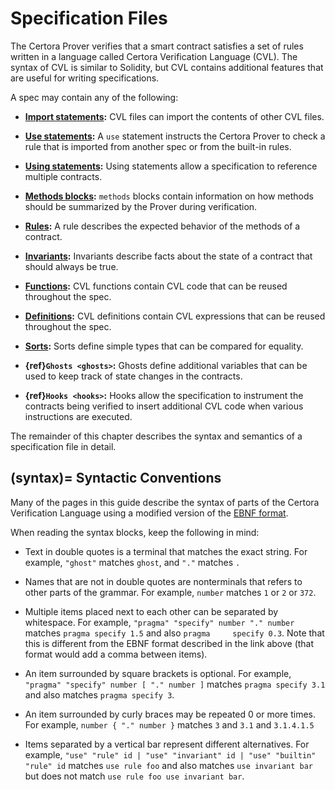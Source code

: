 Specification Files
===================

The Certora Prover verifies that a smart contract satisfies a set of rules
written in a language called Certora Verification Language (CVL).  The syntax
of CVL is similar to Solidity, but CVL contains additional features
that are useful for writing specifications.

A spec may contain any of the following:

 - **[Import statements](imports):** CVL files can import the contents of other CVL files.

 - **[Use statements](imports):** A `use` statement instructs the Certora Prover to check
   a rule that is imported from another spec or from the built-in rules.

 - **[Using statements](using):** Using statements allow a specification to reference
   multiple contracts.

 - **[Methods blocks](methods):** `methods` blocks contain information on how methods
   should be summarized by the Prover during verification.

 - **[Rules](rules):** A rule describes the expected behavior of the methods of a
   contract.

 - **[Invariants](invariants):** Invariants describe facts about the state of a contract that
   should always be true.

 - **[Functions](functions):** CVL functions contain CVL code that can be reused throughout the spec.

 - **[Definitions](defs):** CVL definitions contain CVL expressions that can be reused throughout the spec.

 - **[Sorts](sorts):** Sorts define simple types that can be compared for equality.

 - **{ref}`Ghosts <ghosts>`:** Ghosts define additional variables that can be used to keep track
   of state changes in the contracts.

 - **{ref}`Hooks <hooks>`:** Hooks allow the specification to instrument the contracts being
   verified to insert additional CVL code when various instructions are executed.

The remainder of this chapter describes the syntax and semantics of a
specification file in detail.

(syntax)=
Syntactic Conventions
---------------------

Many of the pages in this guide describe the syntax of parts of the Certora
Verification Language using a modified version of the [EBNF format][EBNF].

[EBNF]: https://en.wikipedia.org/wiki/Extended_Backus%E2%80%93Naur_form

When reading the syntax blocks, keep the following in mind:

 - Text in double quotes is a terminal that matches the exact string.
   For example, `"ghost"` matches `ghost`, and `"."` matches `.`

 - Names that are not in double quotes are nonterminals that refers to other
   parts of the grammar.  For example, `number` matches `1` or `2` or `372`.

 - Multiple items placed next to each other can be separated
   by whitespace.  For example, `"pragma" "specify" number "." number` matches `pragma specify 1.5`
   and also `pragma     specify 0.3`.  Note that this is different from the
   EBNF format described in the link above (that format would add a comma between items).

 - An item surrounded by square brackets is optional.  For example, `"pragma" "specify" number [ "." number ]`
   matches `pragma specify 3.1` and also matches `pragma specify 3`.

 - An item surrounded by curly braces may be repeated 0 or more times.  For example,
   `number { "." number }` matches `3` and `3.1` and `3.1.4.1.5`

 - Items separated by a vertical bar represent different alternatives.  For example,
   `"use" "rule" id | "use" "invariant" id | "use" "builtin" "rule" id` matches
   `use rule foo` and also matches `use invariant bar` but does not match
   `use rule foo use invariant bar`.

